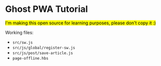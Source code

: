 # Ghost PWA Tutorial

<mark>I'm making this open source for learning purposes, please don't copy it :)</mark>


Working files:
- `src/sw.js`
- `src/js/global/register-sw.js`
- `src/js/post/save-article.js`
- `page-offline.hbs`
